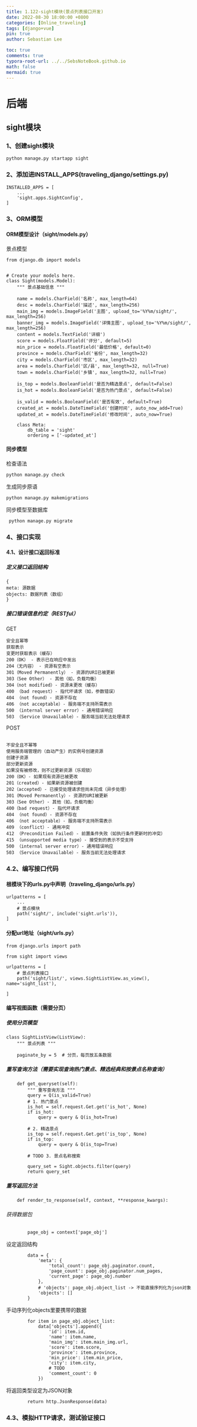 ```yaml
---
title: 1.122-sight模块(景点列表接口开发)
date: 2022-08-30 18:00:00 +0800
categories: [Online_traveling]
tags: [django+vue]
pin: true
author: Sebastian Lee

toc: true
comments: true
typora-root-url: ../../SebsNoteBook.github.io
math: false
mermaid: true
---
```


# 后端

## sight模块

### 1、创建sight模块

```
python manage.py startapp sight
```

### 2、添加进INSTALL_APPS(traveling_django/settings.py)

```
INSTALLED_APPS = [
	...
    'sight.apps.SightConfig',
]

```

### 3、ORM模型

#### ORM模型设计（sight/models.py）

景点模型

```
from django.db import models


# Create your models here.
class Sight(models.Model):
    """ 景点基础信息 """

    name = models.CharField('名称', max_length=64)
    desc = models.CharField('描述', max_length=256)
    main_img = models.ImageField('主图', upload_to='%Y%m/sight/', max_length=256)
    banner_img = models.ImageField('详情主图', upload_to='%Y%m/sight/', max_length=256)
    content = models.TextField('详细')
    score = models.FloatField('评分', default=5)
    min_price = models.FloatField('最低价格', default=0)
    province = models.CharField('省份', max_length=32)
    city = models.CharField('市区', max_length=32)
    area = models.CharField('区/县', max_length=32, null=True)
    town = models.CharField('乡镇', max_length=32, null=True)

    is_top = models.BooleanField('是否为精选景点', default=False)
    is_hot = models.BooleanField('是否为热门景点', default=False)

    is_valid = models.BooleanField('是否有效', default=True)
    created_at = models.DateTimeField('创建时间', auto_now_add=True)
    updated_at = models.DateTimeField('修改时间', auto_now=True)

    class Meta:
        db_table = 'sight'
        ordering = ['-updated_at']
```

#### 同步模型

检查语法

```
python manage.py check
```

生成同步原语

```
python manage.py makemigrations
```

同步模型至数据库

```
 python manage.py migrate
```

### 4、接口实现

#### 4.1、设计接口返回标准

##### 定义接口返回结构

```
{
meta: 源数据
objects: 数据列表（数组）
}
```

##### 接口错误信息约定（RESTful）

GET

```
安全且幂等
获取表示
变更时获取表示（缓存）
200（OK） - 表示已在响应中发出
204（无内容） - 资源有空表示
301（Moved Permanently） - 资源的URI已被更新
303（See Other） - 其他（如，负载均衡）
304（not modified）- 资源未更改（缓存）
400 （bad request）- 指代坏请求（如，参数错误）
404 （not found）- 资源不存在
406 （not acceptable）- 服务端不支持所需表示
500 （internal server error）- 通用错误响应
503 （Service Unavailable）- 服务端当前无法处理请求

```

POST

```

不安全且不幂等
使用服务端管理的（自动产生）的实例号创建资源
创建子资源
部分更新资源
如果没有被修改，则不过更新资源（乐观锁）
200（OK）- 如果现有资源已被更改
201（created）- 如果新资源被创建
202（accepted）- 已接受处理请求但尚未完成（异步处理）
301（Moved Permanently）- 资源的URI被更新
303（See Other）- 其他（如，负载均衡）
400（bad request）- 指代坏请求
404 （not found）- 资源不存在
406 （not acceptable）- 服务端不支持所需表示
409 （conflict）- 通用冲突
412 （Precondition Failed）- 前置条件失败（如执行条件更新时的冲突）
415 （unsupported media type）- 接受到的表示不受支持
500 （internal server error）- 通用错误响应
503 （Service Unavailable）- 服务当前无法处理请求
```

### 4.2、编写接口代码

#### 根模块下的urls.py中声明（traveling_django/urls.py）

```
urlpatterns = [
    ...
    # 景点模块
    path('sight/', include('sight.urls')),
]
```

#### 分配url地址（sight/urls.py）

```
from django.urls import path

from sight import views

urlpatterns = [
    # 景点列表接口
    path('sight/list/', views.SightListView.as_view(), name='sight_list'),

]
```

#### 编写视图函数（需要分页）

##### 使用分页模型

```
class SightListView(ListView):
    """ 景点列表 """

    paginate_by = 5  # 分页，每页放五条数据
```

##### 重写查询方法（需要实现查询热门景点、精选经典和按景点名称查询）

```
    def get_queryset(self):
        """ 重写查询方法 """
        query = Q(is_valid=True)
        # 1. 热门景点
        is_hot = self.request.Get.get('is_hot', None)
        if is_hot:
            query = query & Q(is_hot=True)

        # 2. 精选景点
        is_top = self.request.Get.get('is_top', None)
        if is_top:
            query = query & Q(is_top=True)

        # TODO 3. 景点名称搜索

        query_set = Sight.objects.filter(query)
        return query_set
```

##### 重写返回方法

```
    def render_to_response(self, context, **response_kwargs):
```

###### 获得数据包

```
        page_obj = context['page_obj']
```

设定返回结构

```
        data = {
            'meta': {
                'total_count': page_obj.paginator.count,
                'page_count': page_obj.paginator.num_pages,
                'current_page': page_obj.number
            },
            # 'objects': page_obj.object_list -> 不能直接序列化为json对象
            'objects': []
        }
```

手动序列化objects里要携带的数据

```
        for item in page_obj.object_list:
            data['objects'].append({
                'id': item.id,
                'name': item.name,
                'main_img': item.main_img.url,
                'score': item.score,
                'province': item.province,
                'min_price': item.min_price,
                'city': item.city,
                # TODO
                'comment_count': 0
            })
```

将返回类型设定为JSON对象

```
        return http.JsonResponse(data)
```

### 4.3、模拟HTTP请求，测试验证接口
